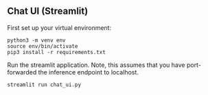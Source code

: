 ## Chat UI (Streamlit)

First set up your virtual environment:

```
python3 -m venv env
source env/bin/activate
pip3 install -r requirements.txt
```

Run the streamlit application. Note, this assumes that you have port-forwarded the inference endpoint to localhost.

```
streamlit run chat_ui.py
```
